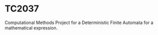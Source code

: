 # TC2037
Computational Methods Project for a Deterministic Finite Automata for a mathematical expression.
